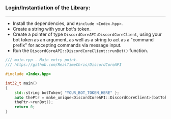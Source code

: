 ### **Login/Instantiation of the Library:**
---
- Install the dependencies, and `#include <Index.hpp>`.
- Create a string with your bot's token.
- Create a pointer of type `DiscordCoreAPI:DiscordCoreClient`, using your bot token as an argument, as well as a string to act as a "command prefix" for accepting commands via message input.
- Run the `DiscordCoreAPI::DiscordCoreClient::runBot()` function.

```cpp
/// main.cpp - Main entry point.
/// https://github.com/RealTimeChris/DiscordCoreAPI

#include <Index.hpp>

int32_t main()
{
    std::string botToken{ "YOUR_BOT_TOKEN_HERE" };
    auto thePtr = make_unique<DiscordCoreAPI::DiscordCoreClient>(botToken, "!");
    thePtr->runBot();
    return 0;
}
```
